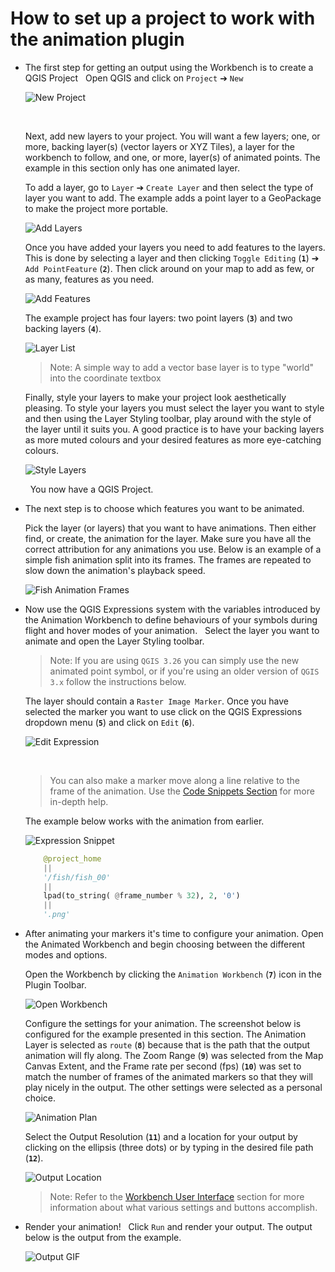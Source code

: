 # How to set up a project to work with the animation plugin

- The first step for getting an output using the Workbench is to create a QGIS Project
    &nbsp;<!--Adds blank space for formatting-->
   Open QGIS and click on `Project` ➔ `New`

    ![New Project](img/008_NewProject_1.png)

    &nbsp;<!--Adds blank space for formatting-->

    Next, add new layers to your project. You will want a few layers; one, or more, backing
    layer(s) (vector layers or XYZ Tiles), a layer for the workbench to follow, and one,
    or more, layer(s) of animated points. The example in this section only has one animated
    layer.
    &nbsp;<!--Adds blank space for formatting-->

    To add a layer, go to `Layer` ➔ `Create Layer` and then select the type of layer you
    want to add. The example adds a point layer to a GeoPackage to make the project more
    portable.

    ![Add Layers](img/009_AddLayers_1.png)

    Once you have added your layers you need to add features to the layers. This is done
    by selecting a layer and then clicking `Toggle Editing` (**`1`**) ➔ `Add PointFeature` (**`2`**).
    Then click around on your map to add as few, or as many, features as you need.

    ![Add Features](img/010_AddFeatures_1.png)

    The example project has four layers: two point layers (**`3`**) and two backing layers (**`4`**).

    ![Layer List](img/011_LayersList_10.png)

    > Note: A simple way to add a vector base layer is to type "world" into the coordinate
    textbox

    Finally, style your layers to make your project look aesthetically pleasing. To
    style your layers you must select the layer you want to style and then using the
    Layer Styling toolbar, play around with the style of the layer until it suits you. A
    good practice is to have your backing layers as more muted colours and your desired
    features as more eye-catching colours.

    ![Style Layers](img/012_StyledLayers_1.png)

    &nbsp;<!--Adds blank space for formatting-->
    You now have a QGIS Project.
    &nbsp;<!--Adds blank space for formatting-->

- The next step is to choose which features you want to be animated.
    &nbsp;<!--Adds blank space for formatting-->

   Pick the layer (or layers) that you want to have animations. Then either find, or create,
   the animation for the layer. Make sure you have all the correct attribution for any
   animations you use. Below is an example of a simple fish animation split into its frames.
   The frames are repeated to slow down the animation's playback speed.

   ![Fish Animation Frames](img/013_FishAnimation_1.png)
    &nbsp;<!--Adds blank space for formatting-->

- Now use the QGIS Expressions system with the variables introduced by the Animation
   Workbench to define behaviours of your symbols during flight and hover modes of your
   animation.
    &nbsp;<!--Adds blank space for formatting-->
    Select the layer you want to animate and open the Layer Styling toolbar.

    > Note: If you are using `QGIS 3.26` you can simply use the new animated point symbol,
    or if you're using an older version of `QGIS 3.x` follow the instructions below.

    The layer should contain a `Raster Image Marker`. Once you have selected the marker you
    want to use click on the QGIS Expressions dropdown menu (**`5`**) and click on `Edit` (**`6`**).

    ![Edit Expression](img/014_EditExpression_1.png)

    &nbsp;<!--Adds blank space for formatting-->
    > You can also make a marker move along a line relative to the frame of the animation.
    Use the [Code Snippets Section](../library/snippets.md) for more in-depth help.

    The example below works with the animation from earlier.

    ![Expression Snippet](img/015_FishExpression_1.png)

    ```py
        @project_home
        || 
        '/fish/fish_00'
        ||
        lpad(to_string( @frame_number % 32), 2, '0')
        ||
        '.png'
    ```

- After animating your markers it's time to configure your animation. Open the Animated
    Workbench and begin choosing between the different modes and options.
    &nbsp;<!--Adds blank space for formatting-->

    Open the Workbench by clicking the `Animation Workbench` (**`7`**) icon in the Plugin Toolbar.

    ![Open Workbench](img/016_OpenAW_1.png)
    &nbsp;<!--Adds blank space for formatting-->

    Configure the settings for your animation. The screenshot below is configured for
    the example presented in this section. The Animation Layer is selected as `route` (**`8`**)
    because that is the path that the output animation will fly along. The Zoom Range (**`9`**) was
    selected from the Map Canvas Extent, and the Frame rate per second (fps) (**`10`**) was set to
    match the number of frames of the animated markers so that they will play nicely in
    the output. The other settings were selected as a personal choice.

    ![Animation Plan](img/017_AnimationPlan_1.png)
    &nbsp;<!--Adds blank space for formatting-->

    Select the Output Resolution (**`11`**) and a location for your output by clicking on the
    ellipsis (three dots) or by typing in the desired file path (**`12`**).

    ![Output Location](img/018_Output_1.png)
    &nbsp;<!--Adds blank space for formatting-->

    > Note:  Refer to the [Workbench User Interface](../docs/../manual/workbench_ui.md) section for more information about
    what various settings and buttons accomplish.

- Render your animation!
   &nbsp;<!--Adds blank space for formatting-->
   Click `Run` and render your output. The output below is the output from the example.

   ![Output GIF](img/manual_output.gif)
